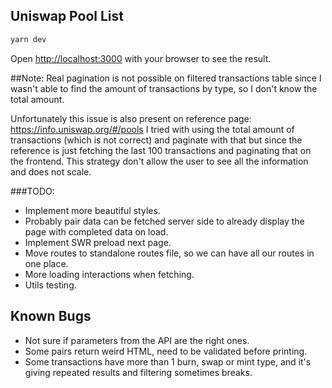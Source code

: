 
## Uniswap Pool List

```bash
yarn dev
```

Open [http://localhost:3000](http://localhost:3000) with your browser to see the result.

##Note:
Real pagination is not possible on filtered transactions table since I wasn't able to find the amount of transactions by type, so I don't know the total amount.

Unfortunately this issue is also present on reference page: https://info.uniswap.org/#/pools
I tried with using the total amount of transactions (which is not correct) and paginate with that but since the reference is just fetching the last 100 transactions and paginating that on the frontend. 
This strategy don't allow the user to see all the information and does not scale.

###TODO: 

- Implement more beautiful styles.
- Probably pair data can be fetched server side to already display the page with completed data on load.
- Implement SWR preload next page.
- Move routes to standalone routes file, so we can have all our routes in one place.
- More loading interactions when fetching. 
- Utils testing.

## Known Bugs
- Not sure if parameters from the API are the right ones.
- Some pairs return weird HTML, need to be validated before printing.
- Some transactions have more than 1 burn, swap or mint type, and it's giving repeated results and filtering sometimes breaks.